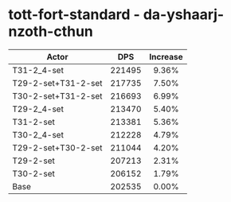 # tott-fort-standard - da-yshaarj-nzoth-cthun
| Actor | DPS | Increase |
|---|:---:|:---:|
|T31-2_4-set|221495|9.36%|
|T29-2-set+T31-2-set|217735|7.50%|
|T30-2-set+T31-2-set|216693|6.99%|
|T29-2_4-set|213470|5.40%|
|T31-2-set|213381|5.36%|
|T30-2_4-set|212228|4.79%|
|T29-2-set+T30-2-set|211044|4.20%|
|T29-2-set|207213|2.31%|
|T30-2-set|206152|1.79%|
|Base|202535|0.00%|
